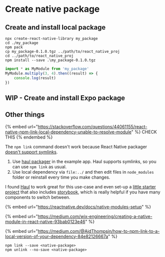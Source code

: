 # Create native package

## Create and install local package

```
npx create-react-native-library my_package
cd ./my_package
npm pack
cp my_package-0.1.0.tgz ../path/to/react_native_proj
cd ../path/to/react_native_proj
npm install --save .\my_package-0.1.0.tgz 
```

```javascript
import * as MyModule from 'my_package'
MyModule.multiply(3, 4).then((result) => {
    console.log(result)
})
```

## WIP - Create and install Expo package



## Other things

{% embed url="https://stackoverflow.com/questions/44061155/react-native-npm-link-local-dependency-unable-to-resolve-module" %}
CHECK THIS
{% endembed %}

The `npm link` command doesn't work because React Native packager [doesn't support symlinks](https://github.com/facebook/metro-bundler/issues/1).

1. Use [haul packager](https://github.com/callstack/haul) in the example app. Haul supports symlinks, so you can use `npm link` as usual.
2. Use local dependency via `file:../` and then edit files in `node_modules` folder or reinstall every time you make changes.

I found [Haul](https://github.com/callstack/haul) to work great for this use-case and even set-up a [little starter project](https://github.com/pavloko/react-native-library-starter) that also includes [storybook](https://github.com/storybooks/storybook), which is really helpful if you have many components to switch between.

{% embed url="https://reactnative.dev/docs/native-modules-setup" %}

{% embed url="https://medium.com/wix-engineering/creating-a-native-module-in-react-native-93bab0123e46" %}

{% embed url="https://medium.com/@AidThompsin/how-to-npm-link-to-a-local-version-of-your-dependency-84e82126667a" %}

```
npm link --save <native-package>
npm unlink --no-save <native-package>
```
